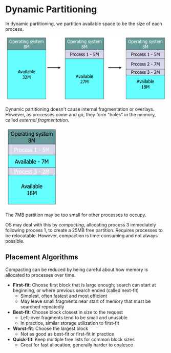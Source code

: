 # Dynamic Partitioning
In dynamic partitioning, we partition available space to be the size of each
process.

![dynamic-part](./pictures/dynamic-part.png)

Dynamic partitioning doesn't cause internal fragmentation or overlays. However,
as processes come and go, they form "holes" in the memory, called *external
fragmentation*.

![external-frag](./pictures/external-frag.png)

The 7MB partition may be too small for other processes to occupy.

OS may deal with this by *compacting*, allocating process 3 immediately
following process 1, to create a 25MB free partition. Requires processes to be
relocatable. However, compaction is time-consuming and not always possible.

## Placement Algorithms
Compacting can be reduced by being careful about how memory is allocated to
processes over time.

* **First-fit**: Choose first block that is large enough; search can start at
	beginning, or where previous search ended (called next-fit)
	* Simplest, often fastest and most efficient
	* May leave small fragments near start of memory that must be searched
	  repeatedly
* **Best-fit**: Choose block closest in size to the request
	* Left-over fragments tend to be small and unusable
	* In practice, similar storage utilization to first-fit
* **Worst-fit**: Choose the largest block
	* Not as good as best-fit or first-fit in practice
* **Quick-fit**: Keep multiple free lists for common block sizes
	* Great for fast allocation, generally harder to coalesce

